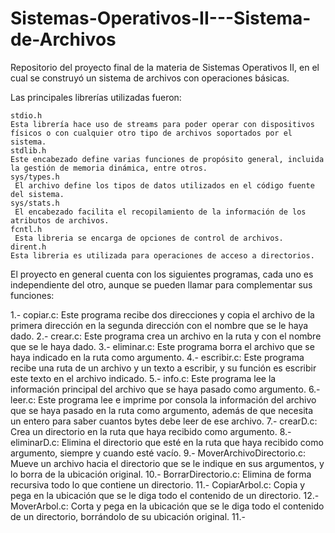 # Sistemas-Operativos-II---Sistema-de-Archivos
Repositorio del proyecto final de la materia de Sistemas Operativos II, en el cual se construyó un sistema de archivos con operaciones básicas.

Las principales librerías utilizadas fueron:

    stdio.h
    Esta librería hace uso de streams para poder operar con dispositivos físicos o con cualquier otro tipo de archivos soportados por el sistema.
    stdlib.h
    Este encabezado define varias funciones de propósito general, incluida la gestión de memoria dinámica, entre otros.
    sys/types.h
     El archivo define los tipos de datos utilizados en el código fuente del sistema.
    sys/stats.h
     El encabezado facilita el recopilamiento de la información de los atributos de archivos.
    fcntl.h
     Esta libreria se encarga de opciones de control de archivos.
    dirent.h
    Esta libreria es utilizada para operaciones de acceso a directorios.

El proyecto en general cuenta con los siguientes programas, cada uno es independiente del otro, aunque se pueden llamar para complementar sus funciones:

1.- copiar.c: Este programa recibe dos direcciones y copia el archivo de la primera dirección en la segunda dirección con el nombre que se le haya dado.
2.- crear.c: Este programa crea un archivo en la ruta y con el nombre que se le haya dado.
3.- eliminar.c: Este programa borra el archivo que se haya indicado en la ruta como argumento.
4.- escribir.c: Este programa recibe una ruta de un archivo y un texto a escribir, y su función es escribir este texto en el archivo indicado.
5.- info.c: Este programa lee la información principal del archivo que se haya pasado como argumento.
6.- leer.c: Este programa lee e imprime por consola la información del archivo que se haya pasado en la ruta como argumento, además de que necesita un entero para saber cuantos bytes debe leer de ese archivo.
7.- crearD.c: Crea un directorio en la ruta que haya recibido como argumento.
8.- eliminarD.c: Elimina el directorio que esté en la ruta que haya recibido como argumento, siempre y cuando esté vacío.
9.- MoverArchivoDirectorio.c: Mueve un archivo hacia el directorio que se le indique en sus argumentos, y lo borra de la ubicación original.
10.- BorrarDirectorio.c: Elimina de forma recursiva todo lo que contiene un directorio.
11.- CopiarArbol.c: Copia y pega en la ubicación que se le diga todo el contenido de un directorio.
12.- MoverArbol.c: Corta y pega en la ubicación que se le diga todo el contenido de un directorio, borrándolo de su ubicación original.
11.-
